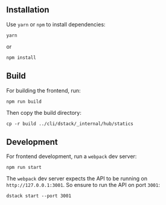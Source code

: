 ## Installation

Use `yarn` or `npm` to install dependencies:

```shell
yarn
```

or

```shell
npm install
```

## Build

For building the frontend, run:

```shell
npm run build
```

Then copy the build directory:

```shell
cp -r build ../cli/dstack/_internal/hub/statics
```

## Development

For frontend development, run a `webpack` dev server:

```shell
npm run start
```

The `webpack` dev server expects the API to be running on `http://127.0.0.1:3001`. So ensure to run the API on port `3001`:

```shell
dstack start --port 3001
```
